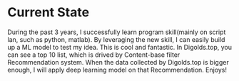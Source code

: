 # Current State
During the past 3 years, I successfully learn program skill(mainly on script lan, such as python, matlab). By leveraging the new skill, I can easily build up a ML model to test my idea. This is cool and fantastic. In Digolds.top, you can see a top 10 list, which is drived by Content-base filter Recommendation system. When the data collected by Digolds.top is bigger enough, I will apply deep learning model on that Recommendation. Enjoys!
